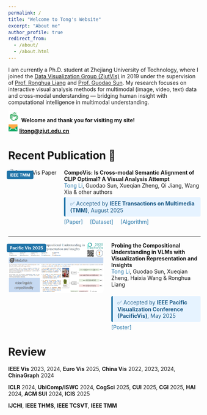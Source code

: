 ```yaml
---
permalink: /
title: "Welcome to Tong's Website"
excerpt: "About me"
author_profile: true
redirect_from: 
  - /about/
  - /about.html
---
```


I am currently a Ph.D. student at Zhejiang University of Technology, where I joined the [Data Visualization Group (ZjutVis)](https://zjutvis.org/) in 2019 under the supervision of [Prof. Ronghua Liang](https://scholar.google.com/citations?user=fbvnBG4AAAAJ&hl=en) and [Prof. Guodao Sun](https://godoorsun.org/). My research focuses on interactive visual analysis methods for multimodal (image, video, text) data and cross-modal understanding — bridging human insight with computational intelligence in multimodal understanding.

<img src="/images/clap.png" width="30px" height="30px"> **Welcome and thank you for visiting my site!** \
<img src="/images/email.png" width="25px" height="25px"> **litong@zjut.edu.cn**

Recent Publication 🎉
======

<div style="display: flex; align-items: flex-start; margin-bottom: 30px;">
<div style="position: relative; flex-shrink: 0; margin-right: 20px;">
<img src="/images/CompoVis.png" alt="CompoVis Paper" width="250" style="border-radius: 8px;">
<div style="position: absolute; top: 4px; left: -4px; background-color: #2174A8; color: white; padding: 4px 8px; border-radius: 4px; font-size: 11px; font-weight: bold;">IEEE TMM</div>
</div>
<div style="flex: 1;">
<strong>CompoVis: Is Cross-modal Semantic Alignment of CLIP Optimal? A Visual Analysis Attempt</strong><br>
<span style="color: #2174A8;">Tong Li</span>, Guodao Sun, Xueqian Zheng, Qi Jiang, Wang Xia & other authors<br>
<div style="background-color: #E6F3FF; border-left: 4px solid #2174A8; padding: 8px 12px; border-radius: 4px; margin: 5px 0; font-size: 14px; color: #1B5A87;">
✅ Accepted by <strong>IEEE Transactions on Multimedia (TMM)</strong>, August 2025
</div>
<a href="#" style="color: #2174A8; text-decoration: none; margin-right: 15px;">[Paper]</a>
<a href="https://huggingface.co/datasets/guodaosun/CompoVIS" style="color: #2174A8; text-decoration: none; margin-right: 15px;">[Dataset]</a>
<a href="https://github.com/TongLi97/HERCSOM-layout" style="color: #2174A8; text-decoration: none;">[Algorithm]</a>
</div>
</div>

---

<div style="display: flex; align-items: flex-start; margin-bottom: 30px;">
<div style="position: relative; flex-shrink: 0; margin-right: 20px;">
<img src="/images/PacificVis2025.png" alt="PacificVis Poster" width="250" style="border-radius: 8px;">
<div style="position: absolute; top: 4px; left: -4px; background-color: #2174A8; color: white; padding: 4px 8px; border-radius: 4px; font-size: 11px; font-weight: bold;">Pacific Vis 2025</div>
</div>
<div style="flex: 1;">
<strong>Probing the Compositional Understanding in VLMs with Visualization Representation and Insights</strong><br>
<span style="color: #2174A8;">Tong Li</span>, Guodao Sun, Xueqian Zheng, Haixia Wang & Ronghua Liang<br><br>
<div style="background-color: #E6F3FF; border-left: 4px solid #2174A8; padding: 8px 12px; border-radius: 4px; margin: 5px 0; font-size: 14px; color: #1B5A87;">
✅ Accepted by <strong>IEEE Pacific Visualization Conference (PacificVis)</strong>, May 2025
</div>
<a href="/files/PacificVis2025_Poster_A0.pdf" style="color: #2174A8; text-decoration: none; margin-right: 15px;">[Poster]</a>
</div>
</div>                              
                                                                                                                                                                    

<!--Education
======
<img src="/images/hat.png" width="30px" height="30px"> Ph.D. in Computer Science and Technology, Zhejiang University of Technology. 2019 - Now                          
<img src="/images/hat.png" width="30px" height="30px"> B.E. in Software Engineering, Tianjin Normal University. 2015 - 2019              -->
          

Review
======
<strong>IEEE Vis</strong> 2023, 2024, <strong>Euro Vis</strong> 2025, <strong>China Vis</strong> 2022, 2023, 2024, <strong>ChinaGraph</strong> 2024

<strong>ICLR</strong> 2024, <strong>UbiComp/ISWC</strong> 2024, <strong>CogSci</strong> 2025, <strong>CUI</strong> 2025, <strong>CGI</strong> 2025, <strong>HAI</strong> 2024, <strong>ACM SUI</strong> 2024,
<strong>ICIS</strong> 2025

<strong>IJCHI</strong>, <strong>IEEE THMS</strong>, <strong>IEEE TCSVT</strong>, <strong>IEEE TMM</strong>




